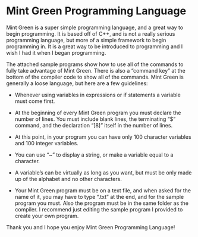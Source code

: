 # Mint Green Programming Language

Mint Green is a super simple programming language, and a great way to begin programming. It is based off of C++, and is not a really serious programming language, but more of a simple framework to begin programming in. It is a great way to be introduced to programming and I wish I had it when I began programming.

The attached sample programs show how to use all of the commands to fully take advantage of Mint Green. There is also a “command key” at the bottom of the compiler code to show all of the commands. Mint Green is generally a loose language, but here are a few guidelines:

* Whenever using variables in expressions or if statements a variable must come first. 

* At the beginning of every Mint Green program you must declare the number of lines. 
You must include blank lines, the terminating “$” command, and the declaration “[8]” itself in the number of lines.

* At this point, in your program you can have only 100 character variables and 100 integer variables.

* You can use “~” to display a string, or make a variable equal to a character.

* A variable’s can be virtually as long as you want, but must be only made up of the alphabet and no other characters.

* Your Mint Green program must be on a text file, and when asked for the name of it, you may have to type “.txt” at the end, and for the sample program you must. Also the program must be in the same folder as the compiler. I recommend just editing the sample program I provided to create your own program.

Thank you and I hope you enjoy Mint Green Programming Language!